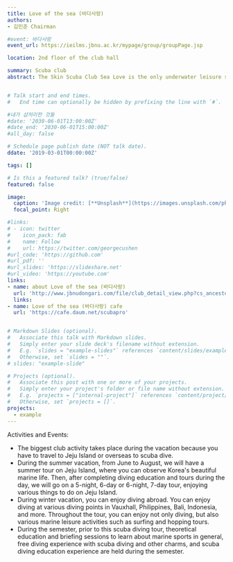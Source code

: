 ```yaml
---
title: Love of the sea (바다사랑)
authors:
- 김민준 Chairman

#event: 바다사랑
event_url: https://ieilms.jbnu.ac.kr/mypage/group/groupPage.jsp

location: 2nd floor of the club hall

summary: Scuba club
abstract: The Skin Scuba Club Sea Love is the only underwater leisure sports club in Chonbuk National University founded in 1984 that boasts 39 years of history and accident-free experience. A sport that anyone who loves water would like to do at least once, 'Skin Scuba Diving', and students who want to try diving gathered to start their skin scuba activities and purchase equipment one by one, and it has become the 'Sea Love' that has numerous equipment and produced numerous instructors. Sea Love supports students who are starting scuba diving by obtaining a certificate, and offers directions to passionate students to take professional paths such as instructors. Through club activities, it provides a new experience of exploring 70% of the earth's oceans, which has positive effects such as relieving academic stress and fostering leadership through group activities.


# Talk start and end times.
#   End time can optionally be hidden by prefixing the line with `#`.

#내가 샵처리한 것들
#date: '2030-06-01T13:00:00Z'
#date_end: '2030-06-01T15:00:00Z'
#all_day: false

# Schedule page publish date (NOT talk date).
ddate: '2019-03-01T00:00:00Z'

tags: []

# Is this a featured talk? (true/false)
featured: false

image:
  caption: 'Image credit: [**Unsplash**](https://images.unsplash.com/photo-1682687981630-cefe9cd73072?q=80&w=2671&auto=format&fit=crop&ixlib=rb-4.0.3&ixid=M3wxMjA3fDB8MHxwaG90by1wYWdlfHx8fGVufDB8fHx8fA%3D%3D)'
  focal_point: Right

#links:
# - icon: twitter
#    icon_pack: fab
#    name: Follow
#    url: https://twitter.com/georgecushen
#url_code: 'https://github.com'
#url_pdf: ''
#url_slides: 'https://slideshare.net'
#url_video: 'https://youtube.com'
links:
- name: about Love of the sea (바다사랑)
  url: 'http://www.jbnudongari.com/file/club_detail_view.php?cs_ancestor=2&cs_mkey=2&cateno=1&no=5'
  links:
- name: Love of the sea (바다사랑) cafe
  url: 'https://cafe.daum.net/scubapro'


# Markdown Slides (optional).
#   Associate this talk with Markdown slides.
#   Simply enter your slide deck's filename without extension.
#   E.g. `slides = "example-slides"` references `content/slides/example-slides.md`.
#   Otherwise, set `slides = ""`.
# slides: "example-slide" 

# Projects (optional).
#   Associate this post with one or more of your projects.
#   Simply enter your project's folder or file name without extension.
#   E.g. `projects = ["internal-project"]` references `content/project/deep-learning/index.md`.
#   Otherwise, set `projects = []`.
projects:
  - example
---
```


Activities and Events: 

- The biggest club activity takes place during the vacation because you have to travel to Jeju Island or overseas to scuba dive.
- During the summer vacation, from June to August, we will have a summer tour on Jeju Island, where you can observe Korea's beautiful marine life. Then, after completing diving education and tours during the day, we will go on a 5-night, 6-day or 6-night, 7-day tour, enjoying various things to do on Jeju Island.
- During winter vacation, you can enjoy diving abroad. You can enjoy diving at various diving points in Vauxhall, Philippines, Bali, Indonesia, and more. Throughout the tour, you can enjoy not only diving, but also various marine leisure activities such as surfing and hopping tours.
- During the semester, prior to this scuba diving tour, theoretical education and briefing sessions to learn about marine sports in general, free diving experience with scuba diving and other charms, and scuba diving education experience are held during the semester.
